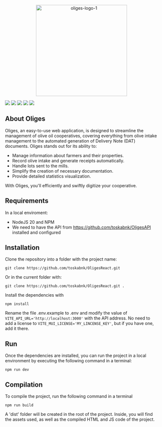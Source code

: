 <p align="center"><a href='https://postimg.cc/dkm3tsZP' target='_blank'><a href='https://postimages.org/' target='_blank'><img src='https://i.postimg.cc/RFmrHLtV/oliges-logo-1.png' border='0' alt='oliges-logo-1' width=300/></a></p>
<img src='https://badgen.net/github/release/toskabnk/OligesAPI'/>
<img src='https://badgen.net/github/tag/toskabnk/OligesAPI'/>
<img src='https://badgen.net/github/open-issues/toskabnk/OligesAPI'/>
<img src='https://badgen.net/github/last-commit/toskabnk/OligesAPI'/>
<img src='https://badgen.net/static/React/18.2.0'/>

## About Oliges

Oliges, an easy-to-use web application, is designed to streamline the management of olive oil cooperatives, covering everything from olive intake management to the automated generation of Delivery Note (DAT) documents. Oliges stands out for its ability to:

- Manage information about farmers and their properties.
- Record olive intake and generate receipts automatically.
- Handle lots sent to the mills.
- Simplify the creation of necessary documentation.
- Provide detailed statistics visualization.

With Oliges, you'll efficiently and swiftly digitize your cooperative.

## Requirements
In a local enviroment:
- NodeJS 20 and NPM
- We need to have the API from https://github.com/toskabnk/OligesAPI installed and configured

## Installation

Clone the repository into a folder with the project name:
```shell
git clone https://github.com/toskabnk/OligesReact.git
```
Or in the current folder with:
```shell
git clone https://github.com/toskabnk/OligesReact.git .
```

Install the dependencies with

```shell
npm install
```

Rename the file .env.example to .env and modify the value of `VITE_API_URL='http://localhost:3000'` with the API address. No need to add a license to `VITE_MUI_LICENSE='MY_LINCENSE_KEY'`, but if you have one, add it there.

## Run

Once the dependencies are installed, you can run the project in a local environment by executing the following command in a terminal:

```shell
npm run dev
```

## Compilation

To compile the project, run the following command in a terminal
```shell
npm run build
```
A 'dist' folder will be created in the root of the project. Inside, you will find the assets used, as well as the compiled HTML and JS code of the project.